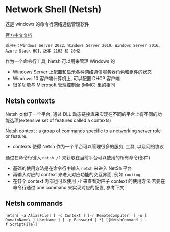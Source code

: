 # Network Shell (Netsh)

这是 windows 的命令行网络通信管理软件  

[官方中文文档](https://learn.microsoft.com/zh-cn/windows-server/networking/technologies/netsh/netsh) 

    适用于：Windows Server 2022、Windows Server 2019、Windows Server 2016、Azure Stack HCI、版本 21H2 和 20H2


作为一个命令行工具, Netsh 可以用来管理 Windows 的
* Windows Server 上配置和显示各种网络通信服务器角色和组件的状态
* Windows 10 客户端计算机上, 可以配置 DHCP 客户端
* 很多功能与 Microsoft 管理控制台 (MMC) 里的相同

## Netsh contexts

Netsh 类似于一个平台, 通过 DLL 动态链接库来实现在不同的平台上有不同的功能选项(extensive set of features called a contexts)

Netsh context : a group of commands specific to a networking server role or feature.
* contexts 使得 Netsh 作为一个平台可以管理很多的服务, 工具, 以及网络协议


通过在命令行键入  `netsh /?` 来获取在当前平台可以使用的所有命令(部件)  
* 基础的使用方法是在命令行中输入 `netsh` 来进入 NetSh 平台
* 再输入对应的 context 来进入对应功能的交互界面, 例如 `routing`
* 在各个 context 内部也可以使用 `/?` 来查看对应子 context 的使用方法
若要在命令行通过 one command 来实现对应的配置, 参考下文

## Netsh commands

`netsh[ -a AliasFile] [ -c Context ] [-r RemoteComputer] [ -u [ DomainName\ ] UserName ] [ -p Password | *] [{NetshCommand | -f ScriptFile}]`